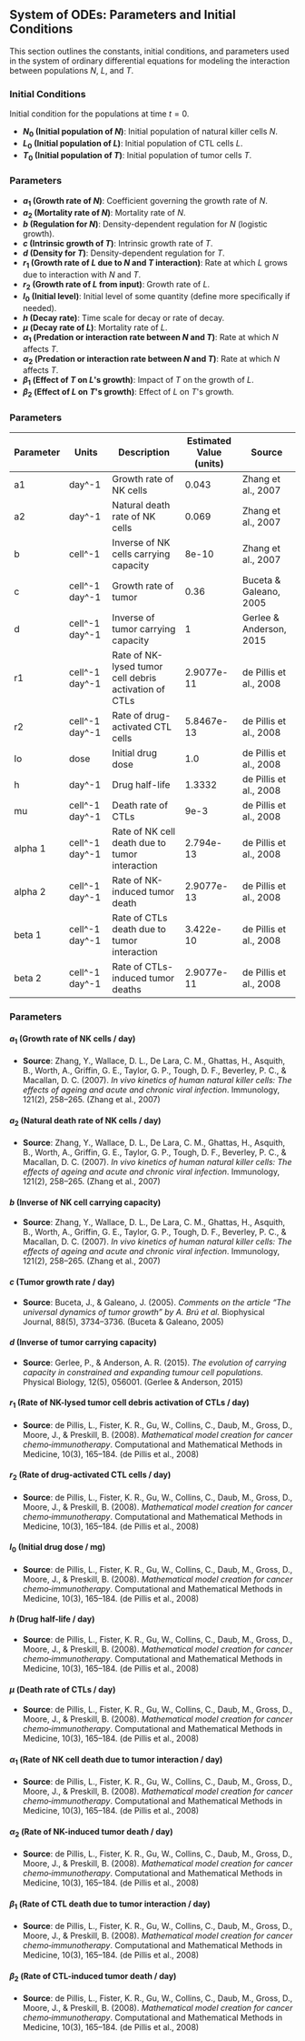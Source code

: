 ## System of ODEs: Parameters and Initial Conditions

This section outlines the constants, initial conditions, and parameters used in the system of ordinary differential equations for modeling the interaction between populations $N$, $L$, and $T$.

### Initial Conditions
Initial condition for the populations at time $t = 0$.

- **$N_0$ (Initial population of $N$)**: Initial population of natural killer cells $N$.
- **$L_0$ (Initial population of $L$)**: Initial population of CTL cells $L$.
- **$T_0$ (Initial population of $T$)**: Initial population of tumor cells $T$.

### Parameters

- **$a_1$ (Growth rate of $N$)**: Coefficient governing the growth rate of $N$.
- **$a_2$ (Mortality rate of $N$)**: Mortality rate of $N$.
- **$b$ (Regulation for $N$)**: Density-dependent regulation for $N$ (logistic growth).
- **$c$ (Intrinsic growth of $T$)**: Intrinsic growth rate of $T$.
- **$d$ (Density for $T$)**: Density-dependent regulation for $T$.
- **$r_1$ (Growth rate of $L$ due to $N$ and $T$ interaction)**: Rate at which $L$ grows due to interaction with $N$ and $T$.
- **$r_2$ (Growth rate of $L$ from input)**: Growth rate of $L$.
- **$I_0$ (Initial level)**: Initial level of some quantity (define more specifically if needed).
- **$h$ (Decay rate)**: Time scale for decay or rate of decay.
- **$\mu$ (Decay rate of $L$)**: Mortality rate of $L$.
- **$\alpha_1$ (Predation or interaction rate between $N$ and $T$)**: Rate at which $N$ affects $T$.
- **$\alpha_2$ (Predation or interaction rate between $N$ and $T$)**: Rate at which $N$ affects $T$.
- **$\beta_1$ (Effect of $T$ on $L$'s growth)**: Impact of $T$ on the growth of $L$.
- **$\beta_2$ (Effect of $L$ on $T$'s growth)**: Effect of $L$ on $T$'s growth.


### Parameters
| **Parameter** | **Units**          | **Description**                                                   | **Estimated Value (units)** | **Source**                                                                 |
|---------------|--------------------|-------------------------------------------------------------------|-----------------------------|---------------------------------------------------------------------------|
| a1            | day^-1             | Growth rate of NK cells                                           | 0.043                       | Zhang et al., 2007                                                         |
| a2            | day^-1             | Natural death rate of NK cells                                     | 0.069                       | Zhang et al., 2007                                                         |
| b             | cell^-1            | Inverse of NK cells carrying capacity                              | 8e-10                       | Zhang et al., 2007                                                         |
| c             | cell^-1 day^-1     | Growth rate of tumor                                              | 0.36                        | Buceta & Galeano, 2005                                                     |
| d             | cell^-1 day^-1     | Inverse of tumor carrying capacity                                 | 1                           | Gerlee & Anderson, 2015                                                   |
| r1            | cell^-1 day^-1     | Rate of NK-lysed tumor cell debris activation of CTLs             | 2.9077e-11                  | de Pillis et al., 2008                                                     |
| r2            | cell^-1 day^-1     | Rate of drug-activated CTL cells                                   | 5.8467e-13                  | de Pillis et al., 2008                                                     |
| Io            | dose               | Initial drug dose                                                  | 1.0                         | de Pillis et al., 2008                                                     |
| h             | day^-1             | Drug half-life                                                     | 1.3332                      | de Pillis et al., 2008                                                     |
| mu            | cell^-1 day^-1     | Death rate of CTLs                                                 | 9e-3                        | de Pillis et al., 2008                                                     |
| alpha 1       | cell^-1 day^-1     | Rate of NK cell death due to tumor interaction                     | 2.794e-13                   | de Pillis et al., 2008                                                     |
| alpha 2       | cell^-1 day^-1     | Rate of NK-induced tumor death                                     | 2.9077e-13                  | de Pillis et al., 2008                                                     |
| beta 1        | cell^-1 day^-1     | Rate of CTLs death due to tumor interaction                        | 3.422e-10                   | de Pillis et al., 2008                                                     |
| beta 2        | cell^-1 day^-1     | Rate of CTLs-induced tumor deaths                                  | 2.9077e-11                  | de Pillis et al., 2008                                                     |


### Parameters

#### $a_1$ (Growth rate of NK cells / day)
- **Source**: Zhang, Y., Wallace, D. L., De Lara, C. M., Ghattas, H., Asquith, B., Worth, A., Griffin, G. E., Taylor, G. P., Tough, D. F., Beverley, P. C., & Macallan, D. C. (2007). *In vivo kinetics of human natural killer cells: The effects of ageing and acute and chronic viral infection*. Immunology, 121(2), 258–265. (Zhang et al., 2007)

#### $a_2$ (Natural death rate of NK cells / day)
- **Source**: Zhang, Y., Wallace, D. L., De Lara, C. M., Ghattas, H., Asquith, B., Worth, A., Griffin, G. E., Taylor, G. P., Tough, D. F., Beverley, P. C., & Macallan, D. C. (2007). *In vivo kinetics of human natural killer cells: The effects of ageing and acute and chronic viral infection*. Immunology, 121(2), 258–265. (Zhang et al., 2007)

#### $b$ (Inverse of NK cell carrying capacity)
- **Source**: Zhang, Y., Wallace, D. L., De Lara, C. M., Ghattas, H., Asquith, B., Worth, A., Griffin, G. E., Taylor, G. P., Tough, D. F., Beverley, P. C., & Macallan, D. C. (2007). *In vivo kinetics of human natural killer cells: The effects of ageing and acute and chronic viral infection*. Immunology, 121(2), 258–265. (Zhang et al., 2007)

#### $c$ (Tumor growth rate / day)
- **Source**: Buceta, J., & Galeano, J. (2005). *Comments on the article “The universal dynamics of tumor growth” by A. Brú et al.* Biophysical Journal, 88(5), 3734–3736. (Buceta & Galeano, 2005)

#### $d$ (Inverse of tumor carrying capacity)
- **Source**: Gerlee, P., & Anderson, A. R. (2015). *The evolution of carrying capacity in constrained and expanding tumour cell populations*. Physical Biology, 12(5), 056001. (Gerlee & Anderson, 2015)

#### $r_1$ (Rate of NK-lysed tumor cell debris activation of CTLs / day)
- **Source**: de Pillis, L., Fister, K. R., Gu, W., Collins, C., Daub, M., Gross, D., Moore, J., & Preskill, B. (2008). *Mathematical model creation for cancer chemo‐immunotherapy*. Computational and Mathematical Methods in Medicine, 10(3), 165–184. (de Pillis et al., 2008)

#### $r_2$ (Rate of drug-activated CTL cells / day)
- **Source**: de Pillis, L., Fister, K. R., Gu, W., Collins, C., Daub, M., Gross, D., Moore, J., & Preskill, B. (2008). *Mathematical model creation for cancer chemo‐immunotherapy*. Computational and Mathematical Methods in Medicine, 10(3), 165–184. (de Pillis et al., 2008)

#### $I_0$ (Initial drug dose / mg)
- **Source**: de Pillis, L., Fister, K. R., Gu, W., Collins, C., Daub, M., Gross, D., Moore, J., & Preskill, B. (2008). *Mathematical model creation for cancer chemo‐immunotherapy*. Computational and Mathematical Methods in Medicine, 10(3), 165–184. (de Pillis et al., 2008)

#### $h$ (Drug half-life / day)
- **Source**: de Pillis, L., Fister, K. R., Gu, W., Collins, C., Daub, M., Gross, D., Moore, J., & Preskill, B. (2008). *Mathematical model creation for cancer chemo‐immunotherapy*. Computational and Mathematical Methods in Medicine, 10(3), 165–184. (de Pillis et al., 2008)

#### $\mu$ (Death rate of CTLs / day)
- **Source**: de Pillis, L., Fister, K. R., Gu, W., Collins, C., Daub, M., Gross, D., Moore, J., & Preskill, B. (2008). *Mathematical model creation for cancer chemo‐immunotherapy*. Computational and Mathematical Methods in Medicine, 10(3), 165–184. (de Pillis et al., 2008)

#### $\alpha_1$ (Rate of NK cell death due to tumor interaction / day)
- **Source**: de Pillis, L., Fister, K. R., Gu, W., Collins, C., Daub, M., Gross, D., Moore, J., & Preskill, B. (2008). *Mathematical model creation for cancer chemo‐immunotherapy*. Computational and Mathematical Methods in Medicine, 10(3), 165–184. (de Pillis et al., 2008)

#### $\alpha_2$ (Rate of NK-induced tumor death / day)
- **Source**: de Pillis, L., Fister, K. R., Gu, W., Collins, C., Daub, M., Gross, D., Moore, J., & Preskill, B. (2008). *Mathematical model creation for cancer chemo‐immunotherapy*. Computational and Mathematical Methods in Medicine, 10(3), 165–184. (de Pillis et al., 2008)

#### $\beta_1$ (Rate of CTL death due to tumor interaction / day)
- **Source**: de Pillis, L., Fister, K. R., Gu, W., Collins, C., Daub, M., Gross, D., Moore, J., & Preskill, B. (2008). *Mathematical model creation for cancer chemo‐immunotherapy*. Computational and Mathematical Methods in Medicine, 10(3), 165–184. (de Pillis et al., 2008)

#### $\beta_2$ (Rate of CTL-induced tumor death / day)
- **Source**: de Pillis, L., Fister, K. R., Gu, W., Collins, C., Daub, M., Gross, D., Moore, J., & Preskill, B. (2008). *Mathematical model creation for cancer chemo‐immunotherapy*. Computational and Mathematical Methods in Medicine, 10(3), 165–184. (de Pillis et al., 2008)

